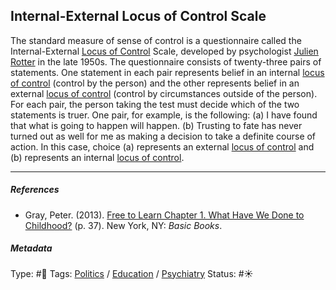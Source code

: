 ## Internal-External Locus of Control Scale

The standard measure of sense of control is a questionnaire called the Internal-External [Locus of Control](Locus%20of%20control.md) Scale, developed by psychologist [Julien Rotter]() in the late 1950s. The questionnaire consists of twenty-three pairs of statements. One statement in each pair represents belief in an internal [locus of control](Locus%20of%20control.md) (control by the person) and the other represents belief in an external [locus of control](Locus%20of%20control.md) (control by circumstances outside of the person). For each pair, the person taking the test must decide which of the two statements is truer. One pair, for example, is the following: (a) I have found that what is going to happen will happen. (b) Trusting to fate has never turned out as well for me as making a decision to take a definite course of action. In this case, choice (a) represents an external [locus of control](Locus%20of%20control.md) and (b) represents an internal [locus of control](Locus%20of%20control.md).

---

##### References

* Gray, Peter. (2013). [Free to Learn Chapter 1. What Have We Done to Childhood?](Free%20to%20Learn%20Chapter%201.%20What%20Have%20We%20Done%20to%20Childhood%3F.md) (p. 37). New York, NY: *Basic Books*.

##### Metadata

Type: #🔴 
Tags: [Politics](Politics.md) / [Education]() / [Psychiatry](Psychiatry.md)
Status: #☀️ 
